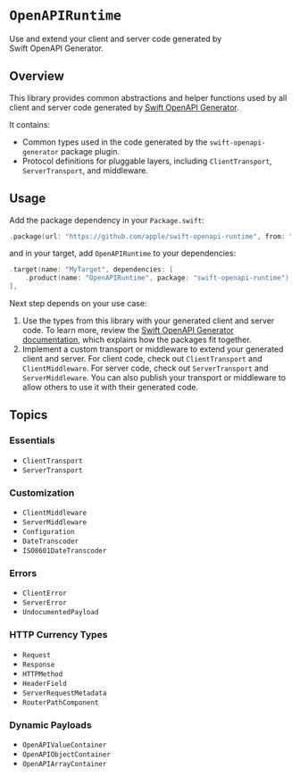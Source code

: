 # ``OpenAPIRuntime``

Use and extend your client and server code generated by Swift OpenAPI Generator.

## Overview

This library provides common abstractions and helper functions used by all client and server code generated by [Swift OpenAPI Generator][0].

It contains:
- Common types used in the code generated by the `swift-openapi-generator` package plugin.
- Protocol definitions for pluggable layers, including ``ClientTransport``, ``ServerTransport``, and middleware.

## Usage

Add the package dependency in your `Package.swift`:

```swift
.package(url: "https://github.com/apple/swift-openapi-runtime", from: "0.1.0"),
```

and in your target, add `OpenAPIRuntime` to your dependencies:

```swift
.target(name: "MyTarget", dependencies: [
    .product(name: "OpenAPIRuntime", package: "swift-openapi-runtime"),
],
```

Next step depends on your use case:

1. Use the types from this library with your generated client and server code. To learn more, review the [Swift OpenAPI Generator documentation][1], which explains how the packages fit together.
2. Implement a custom transport or middleware to extend your generated client and server. For client code, check out ``ClientTransport`` and ``ClientMiddleware``. For server code, check out ``ServerTransport`` and ``ServerMiddleware``. You can also publish your transport or middleware to allow others to use it with their generated code.

## Topics

### Essentials
- ``ClientTransport``
- ``ServerTransport``

### Customization
- ``ClientMiddleware``
- ``ServerMiddleware``
- ``Configuration``
- ``DateTranscoder``
- ``ISO8601DateTranscoder``

### Errors
- ``ClientError``
- ``ServerError``
- ``UndocumentedPayload``

### HTTP Currency Types
- ``Request``
- ``Response``
- ``HTTPMethod``
- ``HeaderField``
- ``ServerRequestMetadata``
- ``RouterPathComponent``

### Dynamic Payloads
- ``OpenAPIValueContainer``
- ``OpenAPIObjectContainer``
- ``OpenAPIArrayContainer``

[0]: https://github.com/apple/swift-openapi-generator
[1]: https://swiftpackageindex.com/apple/swift-openapi-generator/documentation
